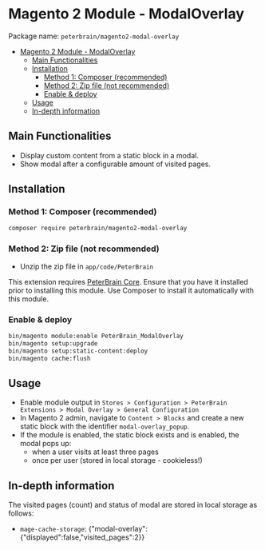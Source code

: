# Magento 2 Module - ModalOverlay

Package name: `peterbrain/magento2-modal-overlay`

- [Magento 2 Module - ModalOverlay](#magento-2-module---modaloverlay)
  - [Main Functionalities](#main-functionalities)
  - [Installation](#installation)
    - [Method 1: Composer (recommended)](#method-1-composer-recommended)
    - [Method 2: Zip file (not recommended)](#method-2-zip-file-not-recommended)
    - [Enable \& deploy](#enable--deploy)
  - [Usage](#usage)
  - [In-depth information](#in-depth-information)

## Main Functionalities

- Display custom content from a static block in a modal.
- Show modal after a configurable amount of visited pages.

## Installation

### Method 1: Composer (recommended)

```bash
composer require peterbrain/magento2-modal-overlay
```

### Method 2: Zip file (not recommended)

- Unzip the zip file in `app/code/PeterBrain`

This extension requires [PeterBrain Core](https://github.com/PeterBrain/magento2-peterbrain-core). Ensure that you have it installed prior to installing this module. Use Composer to install it automatically with this module.

### Enable & deploy

```bash
bin/magento module:enable PeterBrain_ModalOverlay
bin/magento setup:upgrade
bin/magento setup:static-content:deploy
bin/magento cache:flush
```

## Usage

- Enable module output in `Stores > Configuration > PeterBrain Extensions > Modal Overlay > General Configuration`
- In Magento 2 admin, navigate to `Content > Blocks` and create a new static block with the identifier `modal-overlay_popup`.
- If the module is enabled, the static block exists and is enabled, the modal pops up:
  - when a user visits at least three pages
  - once per user (stored in local storage - cookieless!)

## In-depth information
The visited pages (count) and status of modal are stored in local storage as follows:
* `mage-cache-storage`: {"modal-overlay":{"displayed":false,"visited_pages":2}}
